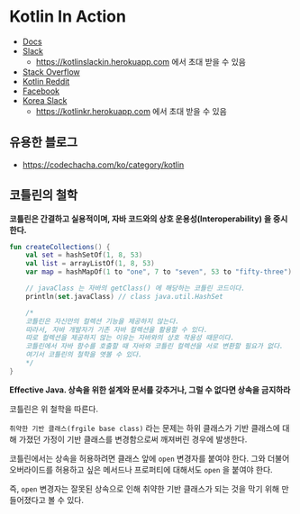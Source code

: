 # Kotlin In Action

- [Docs](https://kotlinlang.org/docs/home.html)
- [Slack](https://kotlinlang.slack.com)
  - https://kotlinslackin.herokuapp.com 에서 초대 받을 수 있음
- [Stack Overflow](https://stackoverflow.com/questions/tagged/kotlin)
- [Kotlin Reddit](https://www.reddit.com/r/Kotlin)
- [Facebook](www.facebook.com/groups/kotlinkr/)
- [Korea Slack](https://kotlinkr.slack.com/)
  - https://kotlinkr.herokuapp.com 에서 초대 받을 수 있음

## 유용한 블로그

- https://codechacha.com/ko/category/kotlin

## 코틀린의 철학

__코틀린은 간결하고 실용적이며, 자바 코드와의 상호 운용성(Interoperability) 을 중시한다.__

```kotlin
fun createCollections() {
    val set = hashSetOf(1, 8, 53)
    val list = arrayListOf(1, 8, 53)
    var map = hashMapOf(1 to "one", 7 to "seven", 53 to "fifty-three")

    // javaClass 는 자바의 getClass() 에 해당하는 코틀린 코드이다.
    println(set.javaClass) // class java.util.HashSet

    /*
    코틀린은 자신만의 컬렉션 기능을 제공하지 않는다.
    따라서, 자바 개발자가 기존 자바 컬렉션을 활용할 수 있다.
    따로 컬렉션을 제공하지 않는 이유는 자바와의 상호 작용성 때문이다.
    코틀린에서 자바 함수를 호출할 때 자바와 코틀린 컬렉션을 서로 변환할 필요가 없다.
    여기서 코틀린의 철학을 엿볼 수 있다.
    */
}
```

__Effective Java. 상속을 위한 설계와 문서를 갖추거나, 그럴 수 없다면 상속을 금지하라__

코틀린은 위 철학을 따른다.

`취약한 기반 클래스(frgile base class)` 라는 문제는 하위 클래스가 기반 클래스에 대해 가졌던 가정이 기반 클래스를 변경함으로써 깨져버린 경우에 발생한다.

코틀린에서는 상속을 허용하려면 클래스 앞에 `open` 변경자를 붙여야 한다. 그와 더불어 오버라이드를 허용하고 싶은 메서드나 프로퍼티에 대해서도 `open` 을 붙여야 한다.

즉, `open` 변경자는 잘못된 상속으로 인해 취약한 기반 클래스가 되는 것을 막기 위해 만들어졌다고 볼 수 있다.
